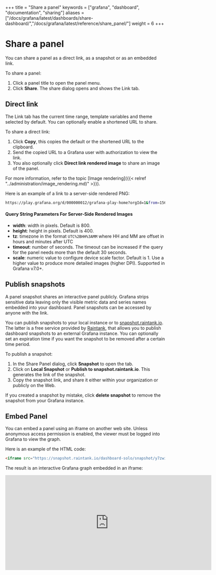 +++
title = "Share a panel"
keywords = ["grafana", "dashboard", "documentation", "sharing"]
aliases = ["/docs/grafana/latest/dashboards/share-dashboard/","/docs/grafana/latest/reference/share_panel/"]
weight = 6
+++

# Share a panel

You can share a panel as a direct link, as a snapshot or as an embedded link. 

To share a panel:

1. Click a panel title to open the panel menu.
2. Click **Share**. The share dialog opens and shows the Link tab.

## Direct link

The Link tab has the current time range, template variables and theme selected by default. You can optionally enable a shortened URL to share.

To share a direct link:

1. Click **Copy**, this copies the default or the shortened URL to the clipboard.
1. Send the copied URL to a Grafana user with authorization to view the link.
1. You also optionally click **Direct link rendered image** to share an image of the panel.

For more information, refer to the topic [Image rendering]({{< relref "../administration/image_rendering.md)" >}}).

Here is an example of a link to a server-side rendered PNG:

```bash
https://play.grafana.org/d/000000012/grafana-play-home?orgId=1&from=1568719680173&to=1568726880174&panelId=4&fullscreen
```
#### Query String Parameters For Server-Side Rendered Images

- **width**: width in pixels. Default is 800.
- **height**: height in pixels. Default is 400.
- **tz**: timezone in the format `UTC%2BHH%3AMM` where HH and MM are offset in hours and minutes after UTC
- **timeout**: number of seconds. The timeout can be increased if the query for the panel needs more than the default 30 seconds.
- **scale**: numeric value to configure device scale factor. Default is 1. Use a higher value to produce more detailed images (higher DPI). Supported in Grafana v7.0+.

## Publish snapshots

A panel snapshot shares an interactive panel publicly. Grafana strips sensitive data leaving only the visible metric data and series names embedded into your dashboard. Panel snapshots can be accessed by anyone with the link.

You can publish snapshots to your local instance or to [snapshot.raintank.io](http://snapshot.raintank.io). The latter is a free service provided by [Raintank](http://raintank.io), that allows you to publish dashboard snapshots to an external Grafana instance. You can optionally set an expiration time if you want the snapshot to be removed after a certain time period.

To publish a snapshot:

1. In the Share Panel dialog, click **Snapshot** to open the tab.
1. Click on **Local Snapshot** or **Publish to snapshot.raintank.io**. This generates the link of the snapshot.
1. Copy the snapshot link, and share it either within your organization or publicly on the Web.
   
If you created a snapshot by mistake, click **delete snapshot** to remove the snapshot from your Grafana instance.
## Embed Panel

You can embed a panel using an iframe on another web site. Unless anonymous access permission is enabled, the viewer must be logged into Grafana to view the graph.

Here is an example of the HTML code:

```html
<iframe src="https://snapshot.raintank.io/dashboard-solo/snapshot/y7zwi2bZ7FcoTlB93WN7yWO4aMiz3pZb?from=1493369923321&to=1493377123321&panelId=4" width="650" height="300" frameborder="0"></iframe>
```

The result is an interactive Grafana graph embedded in an iframe:

<iframe src="https://snapshot.raintank.io/dashboard-solo/snapshot/y7zwi2bZ7FcoTlB93WN7yWO4aMiz3pZb?from=1493369923321&to=1493377123321&panelId=4" width="650" height="300" frameborder="0"></iframe>
